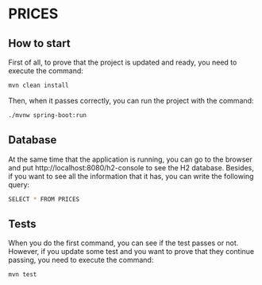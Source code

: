 # PRICES

## How to start

First of all, to prove that the project is updated and ready, you need to execute the command:

```sh
mvn clean install
```

Then, when it passes correctly, you can run the project with the command:

```sh
./mvnw spring-boot:run
```

## Database

At the same time that the application is running, you can go to the browser and put http://localhost:8080/h2-console to see the H2 database. Besides, if you want to see all the information that it has, you can write the following query:

```sh
SELECT * FROM PRICES
```

## Tests

When you do the first command, you can see if the test passes or not. However, if you update some test and you want to prove that they continue passing, you need to execute the command:

```sh
mvn test
```
